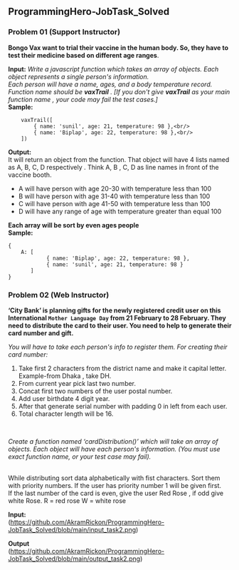 ## ProgrammingHero-JobTask_Solved 
### Problem 01 (Support Instructor) 

**Bongo Vax want to trial their vaccine in the human body. So, they have to test their
 medicine based on different age ranges**.<br/>

**Input:** 
*Write a javascript function which takes an array of objects. Each object represents
a single person's information.<br/>
Each person will have a name, ages, and a body temperature record.<br/>
Function name should be **vaxTrail** . [If you don't give **vaxTrail** as your main
function name , your code may fail the test cases.]* <br/>
**Sample:** <br/>
```
    vaxTrail([
        { name: 'sunil', age: 21, temperature: 98 },<br/>
        { name: 'Biplap', age: 22, temperature: 98 },<br/>
    ])
```
**Output:** <br/>
It will return an object from the function. That object will have 4 lists named as A, B,
C, D respectively . Think A, B , C, D as line names in front of the vaccine booth.<br/>

- A will have person with age 20-30 with temperature less than 100
- B will have person with age 31-40 with temperature less than 100
- C will have person with age 41-50 with temperature less than 100
- D will have any range of age with temperature greater than equal 100 <br/>

**Each array will be sort by even ages people** <br/>
**Sample:**<br/>

```
{
    A: [
            { name: 'Biplap', age: 22, temperature: 98 },
            { name: 'sunil', age: 21, temperature: 98 }
       ] 
}
```

### Problem 02 (Web Instructor)
**‘City Bank’ is planning gifts for the newly registered credit user on this International
`Mother Language Day` from 21 February to 28 February. They need to distribute the card to
their user. You need to help to generate their card number and gift.**<br/>

*You will have to take each person's info to register them. For creating their card number:*
1. Take first 2 characters from the district name and make it capital letter. Example-from
Dhaka , take DH.
2. From current year pick last two number.
3. Concat first two numbers of the user postal number.
4. Add user birthdate 4 digit year.
5. After that generate serial number with padding 0 in left from each user.
6. Total character length will be 16.
<br/>

*Create a function named ‘cardDistribution()’ which will take an array of objects. Each
object will have each person's information. (You must use exact function name, or your
test case may fail).*

<br/>
While distributing sort data alphabetically with fist characters. Sort them with priority
numbers. If the user has priority number 1 will be given first.
<br/>
If the last number of the card is even, give the user Red Rose , if odd give white Rose.
R = red rose
W = white rose

**Input:** <br/>
(https://github.com/AkramRickon/ProgrammingHero-JobTask_Solved/blob/main/input_task2.png)

**Output** <br/>
(https://github.com/AkramRickon/ProgrammingHero-JobTask_Solved/blob/main/output_task2.png)